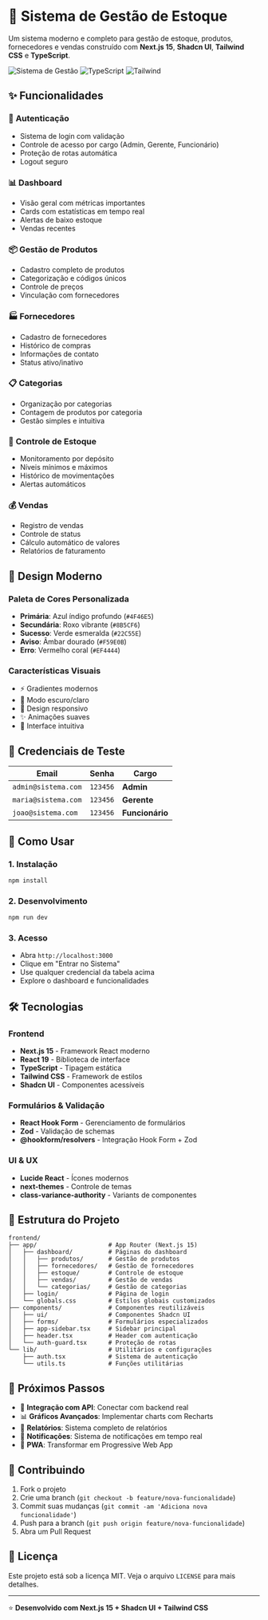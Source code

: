 # 🏢 Sistema de Gestão de Estoque

Um sistema moderno e completo para gestão de estoque, produtos, fornecedores e vendas construído com **Next.js 15**, **Shadcn UI**, **Tailwind CSS** e **TypeScript**.

![Sistema de Gestão](https://img.shields.io/badge/Next.js-15-black?style=for-the-badge&logo=next.js)
![TypeScript](https://img.shields.io/badge/TypeScript-007ACC?style=for-the-badge&logo=typescript&logoColor=white)
![Tailwind](https://img.shields.io/badge/Tailwind_CSS-38B2AC?style=for-the-badge&logo=tailwind-css&logoColor=white)

## ✨ Funcionalidades

### 🔐 **Autenticação**
- Sistema de login com validação
- Controle de acesso por cargo (Admin, Gerente, Funcionário)
- Proteção de rotas automática
- Logout seguro

### 📊 **Dashboard**
- Visão geral com métricas importantes
- Cards com estatísticas em tempo real
- Alertas de baixo estoque
- Vendas recentes

### 📦 **Gestão de Produtos**
- Cadastro completo de produtos
- Categorização e códigos únicos
- Controle de preços
- Vinculação com fornecedores

### 🏭 **Fornecedores**
- Cadastro de fornecedores
- Histórico de compras
- Informações de contato
- Status ativo/inativo

### 📋 **Categorias**
- Organização por categorias
- Contagem de produtos por categoria
- Gestão simples e intuitiva

### 🏪 **Controle de Estoque**
- Monitoramento por depósito
- Níveis mínimos e máximos
- Histórico de movimentações
- Alertas automáticos

### 💰 **Vendas**
- Registro de vendas
- Controle de status
- Cálculo automático de valores
- Relatórios de faturamento

## 🎨 **Design Moderno**

### Paleta de Cores Personalizada
- **Primária**: Azul índigo profundo (`#4F46E5`)
- **Secundária**: Roxo vibrante (`#8B5CF6`)
- **Sucesso**: Verde esmeralda (`#22C55E`)
- **Aviso**: Âmbar dourado (`#F59E0B`)
- **Erro**: Vermelho coral (`#EF4444`)

### Características Visuais
- ⚡ Gradientes modernos
- 🌙 Modo escuro/claro
- 📱 Design responsivo
- ✨ Animações suaves
- 🎯 Interface intuitiva

## 🔑 **Credenciais de Teste**

| Email | Senha | Cargo |
|-------|--------|-------|
| `admin@sistema.com` | `123456` | **Admin** |
| `maria@sistema.com` | `123456` | **Gerente** |
| `joao@sistema.com` | `123456` | **Funcionário** |

## 🚀 **Como Usar**

### 1. **Instalação**
```bash
npm install
```

### 2. **Desenvolvimento**
```bash
npm run dev
```

### 3. **Acesso**
- Abra `http://localhost:3000`
- Clique em "Entrar no Sistema"
- Use qualquer credencial da tabela acima
- Explore o dashboard e funcionalidades

## 🛠️ **Tecnologias**

### **Frontend**
- **Next.js 15** - Framework React moderno
- **React 19** - Biblioteca de interface
- **TypeScript** - Tipagem estática
- **Tailwind CSS** - Framework de estilos
- **Shadcn UI** - Componentes acessíveis

### **Formulários & Validação**
- **React Hook Form** - Gerenciamento de formulários
- **Zod** - Validação de schemas
- **@hookform/resolvers** - Integração Hook Form + Zod

### **UI & UX**
- **Lucide React** - Ícones modernos
- **next-themes** - Controle de temas
- **class-variance-authority** - Variants de componentes

## 📁 **Estrutura do Projeto**

```
frontend/
├── app/                    # App Router (Next.js 15)
│   ├── dashboard/          # Páginas do dashboard
│   │   ├── produtos/       # Gestão de produtos
│   │   ├── fornecedores/   # Gestão de fornecedores
│   │   ├── estoque/        # Controle de estoque
│   │   ├── vendas/         # Gestão de vendas
│   │   └── categorias/     # Gestão de categorias
│   ├── login/              # Página de login
│   └── globals.css         # Estilos globais customizados
├── components/             # Componentes reutilizáveis
│   ├── ui/                 # Componentes Shadcn UI
│   ├── forms/              # Formulários especializados
│   ├── app-sidebar.tsx     # Sidebar principal
│   ├── header.tsx          # Header com autenticação
│   └── auth-guard.tsx      # Proteção de rotas
└── lib/                    # Utilitários e configurações
    ├── auth.tsx            # Sistema de autenticação
    └── utils.ts            # Funções utilitárias
```

## 🎯 **Próximos Passos**

- 🔌 **Integração com API**: Conectar com backend real
- 📊 **Gráficos Avançados**: Implementar charts com Recharts
- 📄 **Relatórios**: Sistema completo de relatórios
- 🔔 **Notificações**: Sistema de notificações em tempo real
- 📱 **PWA**: Transformar em Progressive Web App

## 🤝 **Contribuindo**

1. Fork o projeto
2. Crie uma branch (`git checkout -b feature/nova-funcionalidade`)
3. Commit suas mudanças (`git commit -am 'Adiciona nova funcionalidade'`)
4. Push para a branch (`git push origin feature/nova-funcionalidade`)
5. Abra um Pull Request

## 📝 **Licença**

Este projeto está sob a licença MIT. Veja o arquivo `LICENSE` para mais detalhes.

---

⭐ **Desenvolvido com Next.js 15 + Shadcn UI + Tailwind CSS**
